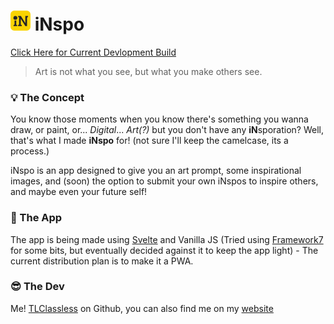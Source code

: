 # ![inspologo](public/img/favicon-32.png) iNspo

[Click Here for Current Devlopment Build](https://hardcore-heisenberg-d004ff.netlify.app/)

> Art is not what you see,
> but what you make others see.

### 💡 The Concept
You know those moments when you know there's something you wanna draw, or paint, or... *Digital*... *Art(?)* but you don't have any **iN**sporation? Well, that's what I made **iNspo** for! (not sure I'll keep the camelcase, its a process.)

iNspo is an app designed to give you an art prompt, some inspirational images, and (soon) the option to submit your own iNspos to inspire others, and maybe even your future self!

### 📱 The App

The app is being made using [Svelte](https://svelte.dev/) and Vanilla JS (Tried using [Framework7](https://framework7.io/) for some bits, but eventually decided against it to keep the app light) - The current distribution plan is to make it a PWA.

### 😎 The Dev

Me! [TLClassless](http://github.com/TLClassless/) on Github, you can also find me on my [website](https://tlclassless.github.io/TLCweb/)
